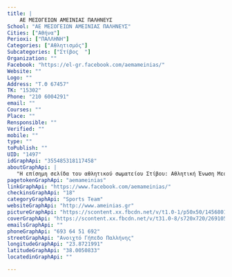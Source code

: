 ```yaml
---
title: |
    ΑΕ ΜΕΣΟΓΕΙΩΝ ΑΜΕΙΝΙΑΣ ΠΑΛΗΝΕΥΣ
School: "ΑΕ ΜΕΣΟΓΕΙΩΝ ΑΜΕΙΝΙΑΣ ΠΑΛΗΝΕΥΣ"
Cities: ["Αθήνα"]
Perioxi: ["ΠΑΛΛΗΝΗ"]
Categories: ["Αθλητισμός"]
Subcategories: ["Στίβος  "]
Organization: ""
Facebook: "https://el-gr.facebook.com/aemameinias/"
Website: ""
Logo: ""
Address: "Τ.Θ 67457"
TK: "15302"
Phone: "210 6004291"
email: ""
Courses: ""
Place: ""
Rensponsible: ""
Verified: ""
mobile: ""
type: ""
toPublish: ""
UID: "1497"
idGraphApi: "355485318117458"
aboutGraphApi: | 
   "Η επίσημη σελίδα του αθλητικού σωματείου Στίβου: Αθλητική Ένωση Μεσογείων &quot;Αμείνίας ο Παλληνεύς&quot;."
pagetokenGraphApi: "aemameinias"
linkGraphApi: "https://www.facebook.com/aemameinias/"
checkinsGraphApi: "18"
categoryGraphApi: "Sports Team"
websiteGraphApi: "http://www.ameinias.gr"
pictureGraphApi: "https://scontent.xx.fbcdn.net/v/t1.0-1/p50x50/14568016_355617824770874_6658180513206871544_n.jpg?oh=c71c881419298631f82ec7a9d5615aca&amp;oe=5B421A6A"
coverGraphApi: "https://scontent.xx.fbcdn.net/v/t31.0-8/s720x720/26910583_629620737370580_5417720750976975239_o.png?oh=6948a56f7f90a08bb48e739925fe589c&amp;oe=5B4358FC"
emailsGraphApi: ""
phoneGraphApi: "693 64 51 692"
streetGraphApi: "Ανοιχτό Γήπεδο Παλλήνης"
longitudeGraphApi: "23.8721991"
latitudeGraphApi: "38.0050833"
locatedinGraphApi: ""

---
```




